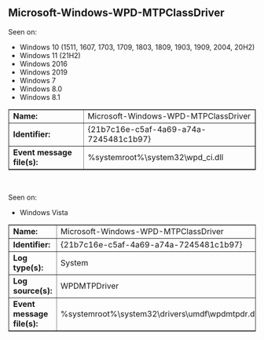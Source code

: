 ## Microsoft-Windows-WPD-MTPClassDriver

Seen on:
* Windows 10 (1511, 1607, 1703, 1709, 1803, 1809, 1903, 1909, 2004, 20H2)
* Windows 11 (21H2)
* Windows 2016
* Windows 2019
* Windows 7
* Windows 8.0
* Windows 8.1

<table border="1" class="docutils">
  <tbody>
    <tr>
      <td><b>Name:</b></td>
      <td>Microsoft-Windows-WPD-MTPClassDriver</td>
    </tr>
    <tr>
      <td><b>Identifier:</b></td>
      <td>{21b7c16e-c5af-4a69-a74a-7245481c1b97}</td>
    </tr>
    <tr>
      <td><b>Event message file(s):</b></td>
      <td>%systemroot%\system32\wpd_ci.dll</td>
    </tr>
  </tbody>
</table>

&nbsp;

Seen on:
* Windows Vista

<table border="1" class="docutils">
  <tbody>
    <tr>
      <td><b>Name:</b></td>
      <td>Microsoft-Windows-WPD-MTPClassDriver</td>
    </tr>
    <tr>
      <td><b>Identifier:</b></td>
      <td>{21b7c16e-c5af-4a69-a74a-7245481c1b97}</td>
    </tr>
    <tr>
      <td><b>Log type(s):</b></td>
      <td>System</td>
    </tr>
    <tr>
      <td><b>Log source(s):</b></td>
      <td>WPDMTPDriver</td>
    </tr>
    <tr>
      <td><b>Event message file(s):</b></td>
      <td>%systemroot%\system32\drivers\umdf\wpdmtpdr.dll</td>
    </tr>
  </tbody>
</table>

&nbsp;

